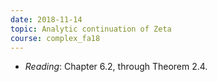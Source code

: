 ```yaml
---
date: 2018-11-14
topic: Analytic continuation of Zeta
course: complex_fa18
---
```


- *Reading*: Chapter 6.2, through Theorem 2.4.
